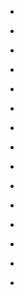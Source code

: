 
- [](/2013/03/308909925818564609/)

- [](/2013/02/303861302886023169/)

- [](/2012/02/166858397294149632/)

- [](/2012/01/159247445686104064/)

- [](/2011/12/151630170334310400/)

- [](/2011/11/138959227329843202/)

- [](/2011/07/4e259981d164b6b74afc493b/)

- [](/2011/06/4df74f911838c789e8b8eed0/)

- [](/2011/05/4dd26913fa767fb707917cc0/)

- [](/2011/05/4dc92dabb0fbf26798c49f12/)

- [](/2011/05/4dbfefcc1e72dd48b1fc7d23/)

- [](/2011/04/4db6da75a86e8d2707b399e3/)

- [](/2011/04/4da469e7d686b60c2046df28/)

- [](/2011/03/52703851899404288/)

- [](/2011/03/50160252401876993/)
